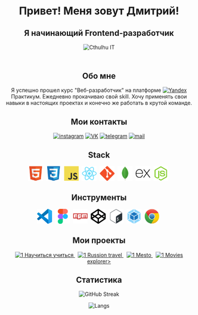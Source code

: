 <header>
  <h1 align="center">Привет! Меня зовут Дмитрий!</h1>
  <h2 align="center">Я начинающий Frontend-разработчик</h2>
  <div 
    id="header" 
    align="center">
    <img 
      alt="Cthulhu IT"
src="https://media.giphy.com/media/v1.Y2lkPTc5MGI3NjExajN4OTdzMmtjZnU4MXEzY2t5YzR5bTB6eXhrY2Uwdzk0M3h5Z241diZlcD12MV9pbnRlcm5hbF9naWZfYnlfaWQmY3Q9Zw/giKklFontfveZrNXjz/giphy.gif" 
      width="400"
      >
  </div>
</header>
<h2 align="center">Обо мне</h2>
<p align="center">Я успешно прошел курс "Веб-разработчик" на платформе
  <a href="https://practicum.yandex.ru"=>
    <img 
      alt="Yandex" 
      width="20" 
      height="20" 
      src="https://cdn.icon-icons.com/icons2/699/PNG/512/yandex_cyr_icon-icons.com_61627.png">
  </a>Практикум. Ежедневно прокачиваю свой skill. Хочу применять свои навыки в настоящих проектах и конечно же работать в крутой команде.
</p>

<h2 align="center">Мои контакты</h2>
<div align="center">
  <a href="https://instagram.com/kharchenkode?igshid=NnNqczlxeXJoczY=">
    <img 
      alt="instagram"
      width="40" 
      height="40" 
      src="https://cdn-icons-png.flaticon.com/128/2111/2111463.png"
      ></a>
  <a href="https://vk.com/kharchenkode">
    <img 
      alt="VK"
      width="40" 
      height="40" 
      src="https://cdn-icons-png.flaticon.com/128/2504/2504953.png"
      ></a>
  <a href="https://t.me/KharchenkoDE">
    <img 
      alt="telegram"
      width="40" 
      height="40" 
      src="https://cdn-icons-png.flaticon.com/128/2504/2504941.png"
      ></a>
  <a href="https://mail.yandex.ru/?uid=115851812#inbox">
    <img
      alt="mail"
      width="40" 
      height="40" 
      src="https://cdn-icons-png.flaticon.com/128/5968/5968981.png"
      ></a>
</div>

<h2 align="center">Stack</h2>
<div align="center">
  <img 
    src="https://github.com/devicons/devicon/blob/master/icons/html5/html5-original.svg" 
    title="html5" 
    alt="html5" 
    width="40" 
    height="40"
    />&nbsp
  <img 
    src="https://github.com/devicons/devicon/blob/master/icons/css3/css3-original.svg" 
    title="css"
    alt="css" 
    width="40" 
    height="40"
    />&nbsp
  <img 
    src="https://github.com/devicons/devicon/blob/master/icons/javascript/javascript-original.svg" 
    title="javascript" 
    alt="javascript" 
    width="40" 
    height="40"
    />&nbsp
  <img 
    src="https://github.com/devicons/devicon/blob/master/icons/react/react-original.svg" 
    title="reactjs" 
    alt="reactjs" 
    width="40" 
    height="40"
    />&nbsp
  <img 
    src="https://github.com/devicons/devicon/blob/master/icons/git/git-original.svg" 
    title="git" 
    alt="git" 
    width="40" 
    height="40"
    />&nbsp
  <img 
    src="https://github.com/devicons/devicon/blob/master/icons/mongodb/mongodb-original.svg" 
    title="mongodb"
    alt="mongodb" 
    width="40" 
    height="40"
    />&nbsp
  <img 
    src="https://github.com/devicons/devicon/blob/master/icons/express/express-original.svg" 
    title="express" 
    alt="express"
    width="40" 
    height="40"
    />&nbsp
  <img 
    src="https://github.com/devicons/devicon/blob/master/icons/nodejs/nodejs-original.svg" 
    title="nodejs" 
    alt="nodejs" 
    width="40" 
    height="40"
    />&nbsp
</div>

<h2 align="center">Инструменты</h2>
<div align="center">
  <img 
    src="https://github.com/devicons/devicon/blob/master/icons/vscode/vscode-original.svg" 
    title="vs-code" 
    alt="vs-code"
    width="40" 
    height="40"
    />&nbsp
  <img 
    src="https://github.com/devicons/devicon/blob/master/icons/figma/figma-original.svg" 
    title="figma" 
    alt="figma" 
    width="40" 
    height="40"
    />&nbsp
  <img 
    src="https://github.com/devicons/devicon/blob/master/icons/npm/npm-original-wordmark.svg" 
    title="npm" 
    alt="npm" 
    width="40" 
    height="40"
    />&nbsp
  <img 
    src="https://github.com/devicons/devicon/blob/master/icons/codepen/codepen-plain.svg" 
    title="codepen" 
    alt="codepen" 
    width="40" 
    height="40"
    />&nbsp
  <img 
    src="https://github.com/devicons/devicon/blob/master/icons/bash/bash-original.svg" 
    title="git bash" 
    alt="git bash" 
    width="40" 
    height="40"
    />&nbsp
  <img 
    src="https://github.com/devicons/devicon/blob/master/icons/webpack/webpack-original.svg" 
    title="webpack" 
    alt="webpack" 
    width="40"
    height="40"
    />&nbsp
  <img 
    src="https://github.com/devicons/devicon/blob/master/icons/chrome/chrome-original.svg" 
    title="chrome" 
    alt="chrome" 
    width="40" 
    height="40"
    />&nbsp
</div>

<h2 align="center">Мои проекты</h2>
<div align="center">
  <a href="https://github.com/KharchenkoDE/how-to-learn">
    <img 
    src="https://cdn-icons-png.flaticon.com/128/9770/9770783.png" 
    alt="1" 
    width="30" 
    height="30"
    />&nbspНаучиться учиться
  </a>&nbsp
  <a href="https://github.com/KharchenkoDE/russian-travel">
    <img 
    src="https://cdn-icons-png.flaticon.com/128/9770/9770819.png" 
    alt="1" 
    width="30" 
    height="30"
    />&nbspRussion travel
  </a>&nbsp
  <a href="https://github.com/KharchenkoDE/mesto">
    <img 
    src="https://cdn-icons-png.flaticon.com/128/9770/9770853.png" 
    alt="1" 
    width="30" 
    height="30"
    />&nbspMesto
  </a>&nbsp
  <a href="https://github.com/KharchenkoDE/movies-explorer-frontend">
    <img 
    src="https://cdn-icons-png.flaticon.com/128/9770/9770887.png" 
    alt="1" 
    width="30" 
    height="30"
    />&nbspMovies explorer>
  </a>
</div>

<h2 align="center">Статистика</h2>
<div align="center">

![GitHub Streak](https://streak-stats.demolab.com?user=Kharchenkode&theme=shadow-brown&date_format=j%20M%5B%20Y%5D)

![Langs](https://github-readme-stats.vercel.app/api?username=KharchenkoDE&show_icons=true&theme=darcula#gh-dark-mode-only)

</div>

